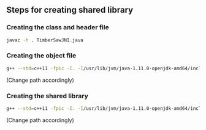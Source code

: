 ## Steps for creating shared library

### Creating the class and header file
```bash
javac -h . TimberSawJNI.java
```

### Creating the object file
```bash 
g++ --std=c++11 -fpic -I. -I/usr/lib/jvm/java-1.11.0-openjdk-amd64/include -I/usr/lib/jvm/java-1.11.0-openjdk-amd64/include/linux -c -I /scratch1/pkadam/TimberSaw2021/include/ -I/scratch1/pkadam/TimberSaw2021/build/ -I/scratch1/pkadam/TimberSaw2021 TimberSawJNI.cpp -o TimberSawJNI.o
```
(Change path accordingly)

### Creating the shared library
```bash
g++ --std=c++11 -fpic -I. -I/usr/lib/jvm/java-1.11.0-openjdk-amd64/include -I/usr/lib/jvm/java-1.11.0-openjdk-amd64/include/linux -c -I /scratch1/pkadam/TimberSaw2021/include/ -I/scratch1/pkadam/TimberSaw2021/build/ 
```
(Change path accordingly)
